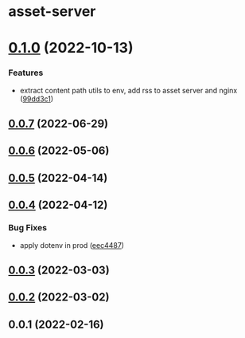 # asset-server

# [0.1.0](https://github.com/SiaFoundation/web/compare/asset-server-0.0.7...asset-server-0.1.0) (2022-10-13)

### Features

- extract content path utils to env, add rss to asset server and nginx ([99dd3c1](https://github.com/SiaFoundation/web/commit/99dd3c160c39e0cad0c50d33a88caaa983ae791b))

## [0.0.7](https://github.com/SiaFoundation/web/compare/asset-server-0.0.6...asset-server-0.0.7) (2022-06-29)

## [0.0.6](https://github.com/SiaFoundation/web/compare/asset-server-0.0.5...asset-server-0.0.6) (2022-05-06)

## [0.0.5](https://github.com/SiaFoundation/web/compare/asset-server-0.0.4...asset-server-0.0.5) (2022-04-14)

## [0.0.4](https://github.com/SiaFoundation/web/compare/asset-server-0.0.3...asset-server-0.0.4) (2022-04-12)

### Bug Fixes

- apply dotenv in prod ([eec4487](https://github.com/SiaFoundation/web/commit/eec44878e7de76144860097e20244b42ae629fae))

## [0.0.3](https://github.com/SiaFoundation/web/compare/asset-server-0.0.2...asset-server-0.0.3) (2022-03-03)

## [0.0.2](https://github.com/SiaFoundation/web/compare/asset-server-0.0.1...asset-server-0.0.2) (2022-03-02)

## 0.0.1 (2022-02-16)
